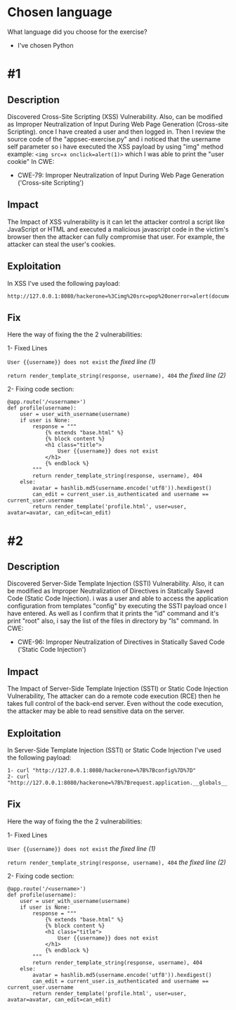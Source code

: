 # Chosen language

What language did you choose for the exercise?

- I've chosen Python

# \#1

## Description

Discovered Cross-Site Scripting (XSS) Vulnerability. Also, can be modified as Improper Neutralization of Input During Web Page Generation (Cross-site Scripting).
once I have created a user and then logged in. Then I review the source code of the "appsec-exercise.py" and i noticed that the username self parameter so i have executed the XSS payload by using "img" method example: `<img src=x onclick=alert(1)>` which I was able to print the "user cookie"
In CWE:
- CWE-79: Improper Neutralization of Input During Web Page Generation ('Cross-site Scripting')


## Impact

The Impact of XSS vulnerability is it can let the attacker control a script like JavaScript or HTML and executed a malicious javascript code
in the victim's browser then the attacker can fully compromise that user. For example, the attacker can steal the user's cookies.

## Exploitation

In XSS I've used the following payload:

```
http://127.0.0.1:8080/hackerone=%3Cimg%20src=pop%20onerror=alert(document.cookie)%3E
```

## Fix

Here the way of fixing the the 2 vulnerabilities:

1- Fixed Lines

`User {{username}} does not exist` *the fixed line (1)*

`return render_template_string(response, username), 404`  *the fixed line (2)*

2- Fixing code section:

```
@app.route('/<username>')
def profile(username):
    user = user_with_username(username)
    if user is None:
        response = """
            {% extends "base.html" %}
            {% block content %}
            <h1 class="title">
                User {{username}} does not exist
            </h1>
            {% endblock %}
        """
        return render_template_string(response, username), 404
    else:
        avatar = hashlib.md5(username.encode('utf8')).hexdigest()
        can_edit = current_user.is_authenticated and username == current_user.username
        return render_template('profile.html', user=user, avatar=avatar, can_edit=can_edit)
```



# \#2


## Description

Discovered Server-Side Template Injection (SSTI) Vulnerability. Also, it can be modified as Improper Neutralization of Directives in Statically Saved Code (Static Code Injection).
i was a user and able to access the application configuration from templates "config" by executing the SSTI payload once I have entered.
As well as I confirm that it prints the "id" command and it's print "root" also, i say the list of the files in directory by "ls" command.
In CWE:
- CWE-96: Improper Neutralization of Directives in Statically Saved Code ('Static Code Injection')

## Impact

The Impact of Server-Side Template Injection (SSTI) or Static Code Injection Vulnerability, The attacker can do a remote code execution (RCE) then he takes full control of the back-end server.
Even without the code execution, the attacker may be able to read sensitive data on the server.

## Exploitation

In Server-Side Template Injection (SSTI) or Static Code Injection I've used the following payload:

```
1- curl "http://127.0.0.1:8080/hackerone=%7B%7Bconfig%7D%7D"
2- curl "http://127.0.0.1:8080/hackerone=%7B%7Brequest.application.__globals__.__builtins__.__import__('os').popen('ls').read()%7D%7D"
```

## Fix


Here the way of fixing the the 2 vulnerabilities:

1- Fixed Lines

`User {{username}} does not exist` *the fixed line (1)*

`return render_template_string(response, username), 404`  *the fixed line (2)*

2- Fixing code section:

```
@app.route('/<username>')
def profile(username):
    user = user_with_username(username)
    if user is None:
        response = """
            {% extends "base.html" %}
            {% block content %}
            <h1 class="title">
                User {{username}} does not exist
            </h1>
            {% endblock %}
        """
        return render_template_string(response, username), 404
    else:
        avatar = hashlib.md5(username.encode('utf8')).hexdigest()
        can_edit = current_user.is_authenticated and username == current_user.username
        return render_template('profile.html', user=user, avatar=avatar, can_edit=can_edit)
```
